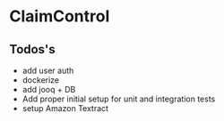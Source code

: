 # ClaimControl

## Todos's

- add user auth
- dockerize
- add jooq + DB 
- Add proper initial setup for unit and integration tests
- setup Amazon Textract
